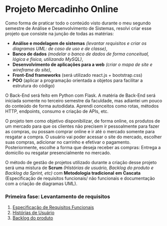 # Projeto Mercadinho Online

Como forma de praticar todo o conteúdo visto durante o meu segundo semestre de Análise e Desenvolvimento de Sistemas, resolvi criar esse projeto que consiste na junção de todas as matérias: 

- **Análise e modelagem de sistemas** *(levantar requisitos e criar os diagramas UML: de caso de uso e de classe)*,
- **Banco de dados** *(modelar o banco de dados de forma conceitual, lógica e física, utilizando MySQL)*,
- **Desenvolvimento de aplicações para a web** *(criar o mapa de site e wireframe do site)*,
- **Front-End frameworks** (será utilizado react.js + bootstrap.css)
- **POO** (aplicar a programação orientada a objetos para facilitar a estrutura do código)

O Back-End será feito em Python com Flask. A matéria de Back-End será iniciada somente no terceiro semestre da faculdade, mas adiantei um pouco do conteúdo de forma autodidata. Aprendi conceitos como rotas, métodos HTTP, endpoints, consumo e criação de APIs, etc.   

O projeto tem como objetivo disponibilizar, de forma online, os produtos de um mercado para que os clientes não precisem ir pessoalmente para fazer as compras, ou possam comprar online e ir até o mercado somente para resgatar a compra. O usuário vai poder acessar o site do mercado, escolher suas compras, adicionar no carrinho e efetivar o pagamento. Posteriormente, escolhe a forma que deseja receber as compras: Entrega a domicílio ou resgatar presencialmente no mercado.

O método de gestão de projetos utilizado durante a criação desse projeto será uma mistura de **Scrum** *(Histórias de usuário, Backlog do produto e Backlog da Sprint, etc)* com **Metodologia tradicional** **em Cascata** (Especificação de requisitos funcionais/ não funcionais e documentação com a criação de diagramas UML). 

### Primeira fase: Levantamento de requisitos

1. [Especificação de Requisitos Funcionais](docs/Requisitos/EspecificaçãoDeRequisitosFuncionais.md "Especificação de Requisitos Funcionais")
2. [Histórias de Usuário](docs/Requisitos/HistoriaDeUsuario.md "Histórias de Usuário")
3. [Backlog do produto](docs/Requisitos/BacklogProduto.md "Backlog do Produto")